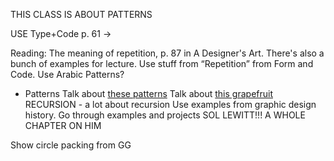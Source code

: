 THIS CLASS IS ABOUT PATTERNS

USE Type+Code p. 61 ->

Reading: The meaning of repetition, p. 87 in A Designer's Art. There's also a bunch of examples for lecture.
Use stuff from “Repetition” from Form and Code.
Use Arabic Patterns?
- Patterns
Talk about [these patterns](http://www.itsnicethat.com/articles/andy-gilmore-2)
Talk about [this grapefruit](http://24.media.tumblr.com/tumblr_m3pk0fpD471r0i205o1_1280.jpg)
RECURSION - a lot about recursion
Use examples from graphic design history. Go through examples and projects
SOL LEWITT!!! A WHOLE CHAPTER ON HIM

Show circle packing from GG

